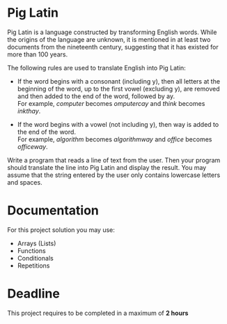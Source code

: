 # Pig Latin

Pig Latin is a language constructed by transforming English words. 
While the origins of the language are unknown, it is mentioned in at least two documents from the nineteenth century,
suggesting that it has existed for more than 100 years.   

The following rules are used to translate English into Pig Latin:
- If the word begins with a consonant (including y), then all letters at the beginning of the word, 
  up to the first vowel (excluding y), are removed and then added to the end of the word, followed by ay.   
  For example, *computer* becomes *omputercay* and *think* becomes *inkthay*.

- If the word begins with a vowel (not including y), then way is added to the end of the word.    
  For example, *algorithm* becomes *algorithmway* and *office* becomes *officeway*.

Write a program that reads a line of text from the user. 
Then your program should translate the line into Pig Latin and display the result. 
You may assume that the string entered by the user only contains lowercase letters and spaces.

# Documentation

For this project solution you may use:

- Arrays (Lists)
- Functions
- Conditionals
- Repetitions

# Deadline

This project requires to be completed in a maximum of **2 hours**
